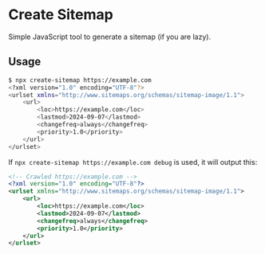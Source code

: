 # Create Sitemap

Simple JavaScript tool to generate a sitemap (if you are lazy).

## Usage

```bash
$ npx create-sitemap https://example.com
<?xml version="1.0" encoding="UTF-8"?>
<urlset xmlns="http://www.sitemaps.org/schemas/sitemap-image/1.1">
    <url>
        <loc>https://example.com</loc>
        <lastmod>2024-09-07</lastmod>
        <changefreq>always</changefreq>
        <priority>1.0</priority>
    </url>
</urlset>
```

If `npx create-sitemap https://example.com debug` is used, it will output this:

```xml
<!-- Crawled https://example.com -->
<?xml version="1.0" encoding="UTF-8"?>
<urlset xmlns="http://www.sitemaps.org/schemas/sitemap-image/1.1">
    <url>
        <loc>https://example.com</loc>
        <lastmod>2024-09-07</lastmod>
        <changefreq>always</changefreq>
        <priority>1.0</priority>
    </url>
</urlset>
```
